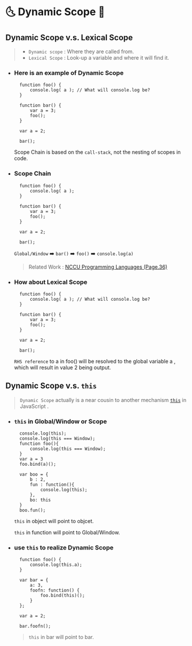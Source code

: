 # 🌜  Dynamic Scope 🌛 #

## Dynamic Scope v.s. Lexical Scope ##

> - `Dynamic scope` : Where they are called from.
> - `Lexical Scope` : Look-up a variable and where it will find it.

- ### Here is an example of Dynamic Scope ###

        function foo() {
            console.log( a ); // What will console.log be?
        }

        function bar() {
            var a = 3;
            foo();
        }

        var a = 2;

        bar();

    Scope Chain is based on the `call-stack`, not the nesting of scopes in code.

- ### Scope Chain ###

        function foo() {
            console.log( a );  
        }

        function bar() {  
            var a = 3;
            foo();
        }

        var a = 2;

        bar();  

    `Global/Window` ➡️ `bar()` ➡️  `foo()` ➡️ `console.log(a)`  

    > Related Work :
    > [NCCU Programming Languages (Page.36)](http://www.cs.nccu.edu.tw/~chenk/Courses/PL/Lectures/PL-Lect-5-S06.pdf)

- ### How about Lexical Scope ###

        function foo() {
            console.log( a ); // What will console.log be?
        }

        function bar() {
            var a = 3;
            foo();
        }

        var a = 2;

        bar();
    `RHS reference` to a in foo() will be resolved to the global variable a , which will result in value 2 being output.

## Dynamic Scope v.s. `this` ##

> `Dynamic Scope` actually is a near cousin to another mechanism [` this `](https://developer.mozilla.org/zh-TW/docs/Web/JavaScript/Reference/Operators/this) in JavaScript .

- ### `this` in Global/Window or Scope ###

        console.log(this);
        console.log(this === Window);
        function foo(){
            console.log(this === Window);
        }
        var a = 3
        foo.bind(a)();

        var boo = {
            b : 2,
            fun : function(){
                console.log(this);
            },
            bo: this
        }
        boo.fun();

    `this` in object will point to objcet.

    `this` in function will point to Global/Window.

- ### use `this` to realize Dynamic Scope ###

        function foo() {
            console.log(this.a);
        }

        var bar = {
            a: 3,
            foofn: function() {
                foo.bind(this)();
            }
        };

        var a = 2;

        bar.foofn();

    > `this` in bar will point to bar.